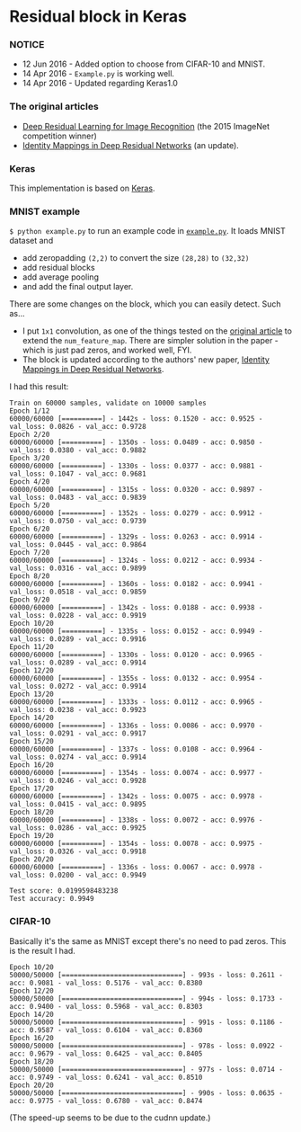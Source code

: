# Residual block in Keras

### NOTICE
* 12 Jun 2016 - Added option to choose from CIFAR-10 and MNIST.
* 14 Apr 2016 - `Example.py` is working well.
* 14 Apr 2016 - Updated regarding Keras1.0

### The original articles
 * [Deep Residual Learning for Image Recognition](http://arxiv.org/abs/1512.03385) (the 2015 ImageNet competition winner)
 * [Identity Mappings in Deep Residual Networks](http://arxiv.org/abs/1603.05027) (an update).

### Keras
This implementation is based on [Keras](https://github.com/fchollet/keras).

### MNIST example

`$ python example.py` to run an example code in [`example.py`](https://github.com/keunwoochoi/residual_block_keras/blob/master/example.py). It loads MNIST dataset and
 * add zeropadding `(2,2)` to convert the size `(28,28)` to `(32,32)`
 * add residual blocks
 * add average pooling
 * and add the final output layer.

There are some changes on the block, which you can easily detect. Such as...
 * I put `1x1` convolution, as one of the things tested on the [original article](http://arxiv.org/abs/1512.03385) to extend the `num_feature_map`. There are simpler solution in the paper - which is just pad zeros, and worked well, FYI.
 * The block is updated according to the authors' new paper, [Identity Mappings in Deep Residual Networks](http://arxiv.org/abs/1603.05027).

I had this result:
```
Train on 60000 samples, validate on 10000 samples
Epoch 1/12
60000/60000 [==========] - 1442s - loss: 0.1520 - acc: 0.9525 - val_loss: 0.0826 - val_acc: 0.9728
Epoch 2/20
60000/60000 [==========] - 1350s - loss: 0.0489 - acc: 0.9850 - val_loss: 0.0380 - val_acc: 0.9882
Epoch 3/20
60000/60000 [==========] - 1330s - loss: 0.0377 - acc: 0.9881 - val_loss: 0.1047 - val_acc: 0.9681
Epoch 4/20
60000/60000 [==========] - 1315s - loss: 0.0320 - acc: 0.9897 - val_loss: 0.0483 - val_acc: 0.9839
Epoch 5/20
60000/60000 [==========] - 1352s - loss: 0.0279 - acc: 0.9912 - val_loss: 0.0750 - val_acc: 0.9739
Epoch 6/20
60000/60000 [==========] - 1329s - loss: 0.0263 - acc: 0.9914 - val_loss: 0.0445 - val_acc: 0.9864
Epoch 7/20
60000/60000 [==========] - 1324s - loss: 0.0212 - acc: 0.9934 - val_loss: 0.0316 - val_acc: 0.9899
Epoch 8/20
60000/60000 [==========] - 1360s - loss: 0.0182 - acc: 0.9941 - val_loss: 0.0518 - val_acc: 0.9859
Epoch 9/20
60000/60000 [==========] - 1342s - loss: 0.0188 - acc: 0.9938 - val_loss: 0.0228 - val_acc: 0.9919
Epoch 10/20
60000/60000 [==========] - 1335s - loss: 0.0152 - acc: 0.9949 - val_loss: 0.0289 - val_acc: 0.9916
Epoch 11/20
60000/60000 [==========] - 1330s - loss: 0.0120 - acc: 0.9965 - val_loss: 0.0289 - val_acc: 0.9914
Epoch 12/20
60000/60000 [==========] - 1355s - loss: 0.0132 - acc: 0.9954 - val_loss: 0.0272 - val_acc: 0.9914
Epoch 13/20
60000/60000 [==========] - 1333s - loss: 0.0112 - acc: 0.9965 - val_loss: 0.0238 - val_acc: 0.9923
Epoch 14/20
60000/60000 [==========] - 1336s - loss: 0.0086 - acc: 0.9970 - val_loss: 0.0291 - val_acc: 0.9917
Epoch 15/20
60000/60000 [==========] - 1337s - loss: 0.0108 - acc: 0.9964 - val_loss: 0.0274 - val_acc: 0.9914
Epoch 16/20
60000/60000 [==========] - 1354s - loss: 0.0074 - acc: 0.9977 - val_loss: 0.0246 - val_acc: 0.9928
Epoch 17/20
60000/60000 [==========] - 1342s - loss: 0.0075 - acc: 0.9978 - val_loss: 0.0415 - val_acc: 0.9895
Epoch 18/20
60000/60000 [==========] - 1338s - loss: 0.0072 - acc: 0.9976 - val_loss: 0.0286 - val_acc: 0.9925
Epoch 19/20
60000/60000 [==========] - 1354s - loss: 0.0078 - acc: 0.9975 - val_loss: 0.0326 - val_acc: 0.9918
Epoch 20/20
60000/60000 [==========] - 1336s - loss: 0.0067 - acc: 0.9978 - val_loss: 0.0200 - val_acc: 0.9949

Test score: 0.0199598483238
Test accuracy: 0.9949
```

### CIFAR-10
Basically it's the same as MNIST except there's no need to pad zeros.
This is the result I had.
```
Epoch 10/20
50000/50000 [==============================] - 993s - loss: 0.2611 - acc: 0.9081 - val_loss: 0.5176 - val_acc: 0.8380
Epoch 12/20
50000/50000 [==============================] - 994s - loss: 0.1733 - acc: 0.9400 - val_loss: 0.5968 - val_acc: 0.8303
Epoch 14/20
50000/50000 [==============================] - 991s - loss: 0.1186 - acc: 0.9587 - val_loss: 0.6104 - val_acc: 0.8360
Epoch 16/20
50000/50000 [==============================] - 978s - loss: 0.0922 - acc: 0.9679 - val_loss: 0.6425 - val_acc: 0.8405
Epoch 18/20
50000/50000 [==============================] - 977s - loss: 0.0714 - acc: 0.9749 - val_loss: 0.6241 - val_acc: 0.8510
Epoch 20/20
50000/50000 [==============================] - 990s - loss: 0.0635 - acc: 0.9775 - val_loss: 0.6780 - val_acc: 0.8474
```
(The speed-up seems to be due to the cudnn update.)
